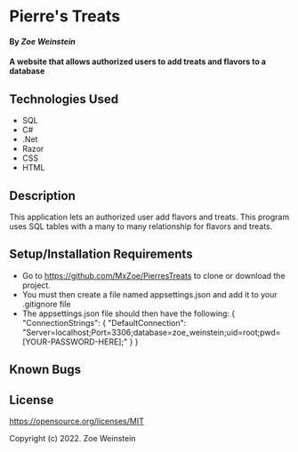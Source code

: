 # Pierre's Treats

#### By _**Zoe Weinstein**_

#### A website that allows authorized users to add treats and flavors to a database

## Technologies Used

* SQL
* C#
* .Net
* Razor
* CSS
* HTML

## Description

This application lets an authorized user add flavors and treats. This program uses SQL tables with a many to many relationship for flavors and treats.
## Setup/Installation Requirements

* Go to https://github.com/MxZoe/PierresTreats to clone or download the project. 
* You must then create a file named appsettings.json and add it to your .gitignore file
* The appsettings.json file should then have the following:
{
    "ConnectionStrings": {
        "DefaultConnection": "Server=localhost;Port=3306;database=zoe_weinstein;uid=root;pwd=[YOUR-PASSWORD-HERE];"
    }
}
## Known Bugs

## License

https://opensource.org/licenses/MIT

Copyright (c) 2022. Zoe Weinstein